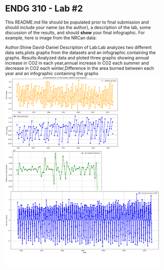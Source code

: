 
# ENDG 310 - Lab #2

This README.md file should be populated prior to final submission and should include your name (as the author), a description of the lab, some discussion of the results, and should **show** your final infographic.  For example, here is image from the NRCan data:


Author:Shine David-Daniel
Description of Lab:Lab analyzes two different data sets,plots graphs from the datasets and an infographic containing the graphs.
Results:Analyzed data and ploted three graphs showing annual increase in CO2 in each year,annual increase in CO2 each summer and decrease in CO2 each winter,Difference in the area burned between each year and an infographic containing the graphs
<img src="./images_2/my_infographic.png"  title="SHINE INFOGRAPHIC ON CO2 AND AREA BURNED"/>
